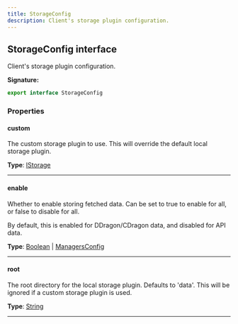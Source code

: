 ```yaml
---
title: StorageConfig
description: Client's storage plugin configuration.
---
```


## StorageConfig interface

Client's storage plugin configuration.

**Signature:**

```ts
export interface StorageConfig 
```

### Properties

#### custom

The custom storage plugin to use. This will override the default local storage plugin.



**Type**: [IStorage](/api/interfaces/istorage)

---

#### enable

Whether to enable storing fetched data. Can be set to true to enable for all, or false to disable for all.


By default, this is enabled for DDragon/CDragon data, and disabled for API data.



**Type**: [Boolean](https://developer.mozilla.org/en-US/docs/Web/JavaScript/Reference/Global_Objects/Boolean) \| [ManagersConfig](/api/interfaces/managersconfig)

---

#### root

The root directory for the local storage plugin. Defaults to 'data'. This will be ignored if a custom storage plugin is used.



**Type**: [String](https://developer.mozilla.org/en-US/docs/Web/JavaScript/Reference/Global_Objects/String)

---

